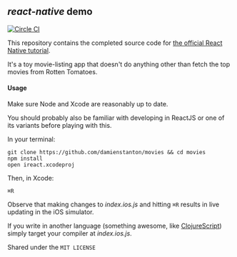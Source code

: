 ## _react-native_ demo

[![Circle CI](https://circleci.com/gh/damienstanton/movies.svg?style=shield)](https://circleci.com/gh/damienstanton/movies)

This repository contains the completed source code for [the official React Native tutorial](https://facebook.github.io/react-native/docs/tutorial.html).

It's a toy movie-listing app that doesn't do anything other than fetch the top movies from Rotten Tomatoes.

#### Usage

Make sure Node and Xcode are reasonably up to date.

You should probably also be familiar with developing in ReactJS or one of its variants before playing with this.

In your terminal:

```shell
git clone https://github.com/damienstanton/movies && cd movies
npm install
open ireact.xcodeproj
```
Then, in Xcode:

`⌘R`

Observe that making changes to _index.ios.js_ and hitting `⌘R` results in live updating in the iOS simulator.

If you write in another language (something awesome, like [ClojureScript](https://github.com/clojure/clojurescript)) simply target your compiler at _index.ios.js_.

Shared under the `MIT LICENSE`
